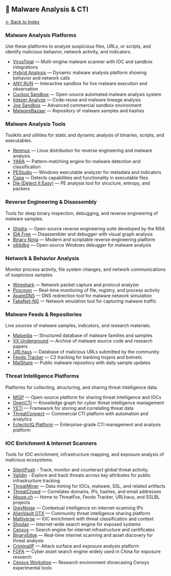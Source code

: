 ## 🦠 Malware Analysis & CTI

[← Back to Index](../README.md)

### Malware Analysis Platforms
Use these platforms to analyze suspicious files, URLs, or scripts, and identify malicious behavior, network activity, and indicators.

- [VirusTotal](https://www.virustotal.com/) — Multi-engine malware scanner with IOC and sandbox integrations  
- [Hybrid Analysis](https://www.hybrid-analysis.com/) — Dynamic malware analysis platform showing behavior and network calls  
- [ANY.RUN](https://any.run/) — Interactive sandbox for live malware execution and observation  
- [Cuckoo Sandbox](https://cuckoosandbox.org/) — Open-source automated malware analysis system  
- [Intezer Analyze](https://analyze.intezer.com/) — Code-reuse and malware lineage analysis  
- [Joe Sandbox](https://www.joesecurity.org/) — Advanced commercial sandbox environment  
- [MalwareBazaar](https://bazaar.abuse.ch/) — Repository of malware samples and hashes  

### Malware Analysis Tools
Toolkits and utilities for static and dynamic analysis of binaries, scripts, and executables.

- [Remnux](https://remnux.org/) — Linux distribution for reverse engineering and malware analysis  
- [YARA](https://virustotal.github.io/yara/) — Pattern-matching engine for malware detection and classification  
- [PEStudio](https://www.winitor.com/) — Windows executable analyzer for metadata and indicators  
- [Capa](https://github.com/mandiant/capa) — Detects capabilities and functionality in executable files  
- [Die (Detect It Easy)](https://github.com/horsicq/DIE-engine) — PE analysis tool for structure, entropy, and packers  

### Reverse Engineering & Disassembly
Tools for deep binary inspection, debugging, and reverse engineering of malware samples.

- [Ghidra](https://ghidra-sre.org/) — Open-source reverse engineering suite developed by the NSA  
- [IDA Free](https://hex-rays.com/ida-free/) — Disassembler and debugger with visual graph analysis  
- [Binary Ninja](https://binary.ninja/) — Modern and scriptable reverse engineering platform  
- [x64dbg](https://x64dbg.com/) — Open-source Windows debugger for malware analysis  

### Network & Behavior Analysis
Monitor process activity, file system changes, and network communications of suspicious samples.

- [Wireshark](https://www.wireshark.org/) — Network packet capture and protocol analyzer  
- [Procmon](https://learn.microsoft.com/en-us/sysinternals/downloads/procmon) — Real-time monitoring of file, registry, and process activity  
- [ApateDNS](https://www.fireeye.com/services/freeware/apatedns.html) — DNS redirection tool for malware network simulation  
- [FakeNet-NG](https://github.com/mandiant/flare-fakenet-ng) — Network emulation tool for capturing malware traffic  

### Malware Feeds & Repositories
Live sources of malware samples, indicators, and research materials.

- [Malpedia](https://malpedia.caad.fkie.fraunhofer.de/) — Structured database of malware families and samples  
- [VX Underground](https://vx-underground.org/) — Archive of malware source code and research papers  
- [URLhaus](https://urlhaus.abuse.ch/) — Database of malicious URLs submitted by the community  
- [Feodo Tracker](https://feodotracker.abuse.ch/) — C2 tracking for banking trojans and botnets  
- [MalShare](https://malshare.com/) — Public malware repository with daily sample updates  

### Threat Intelligence Platforms
Platforms for collecting, structuring, and sharing threat intelligence data.

- [MISP](https://www.misp-project.org/) — Open-source platform for sharing threat intelligence and IOCs  
- [OpenCTI](https://www.opencti.io/en/) — Knowledge graph for cyber threat intelligence management  
- [YETI](https://yeti-platform.github.io/) — Framework for storing and correlating threat data  
- [ThreatConnect](https://threatconnect.com/) — Commercial CTI platform with automation and analytics  
- [EclecticIQ Platform](https://www.eclecticiq.com/platform) — Enterprise-grade CTI management and analysis platform  

### IOC Enrichment & Internet Scanners
Tools for IOC enrichment, infrastructure mapping, and exposure analysis of malicious ecosystems.

- [SilentPush](https://silentpush.com) - Track, monitor and counteract global threat activity.
- [Validin](https://validin.com) - Explore and track threats across key attributes for public infrastructure tracking
- [ThreatMiner](https://www.threatminer.org/) — Data mining for IOCs, malware, SSL, and related artifacts  
- [ThreatCrowd](https://threatcrowd.org/) — Correlates domains, IPs, hashes, and email addresses  
- [Abuse.ch](https://abuse.ch/) — Home to ThreatFox, Feodo Tracker, URLhaus, and SSLBL projects  
- [GreyNoise](https://www.greynoise.io/) — Contextual intelligence on internet-scanning IPs  
- [AlienVault OTX](https://otx.alienvault.com/) — Community threat intelligence sharing platform  
- [Maltiverse](https://maltiverse.com/) — IOC enrichment with threat classification and context  
- [Shodan](https://www.shodan.io/) — Internet-wide search engine for exposed systems  
- [Censys](https://censys.io/) — Search engine for internet infrastructure and certificates  
- [BinaryEdge](https://www.binaryedge.io/) — Real-time internet scanning and asset discovery for threat analysis  
- [CriminalIP](https://www.criminalip.io/) — Attack surface and exposure analysis platform  
- [FOFA](https://fofa.so/) — Cyber asset search engine widely used in China for exposure research  
- [Censys Workshop](https://workshop.censys.io/) — Research environment showcasing Censys experimental tools  

